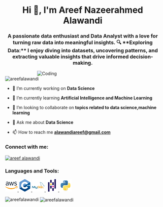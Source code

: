  <h1 align="center">Hi 👋, I'm Areef Nazeerahmed Alawandi</h1>
<h3 align="center">A passionate data enthusiast and Data Analyst with a love for turning raw data into meaningful insights. 🔍 **Exploring Data:** I enjoy diving into datasets, uncovering patterns, and extracting valuable insights that drive informed decision-making.</h3>

<img align="right" alt="Coding" width="400" src="https://cdn.dribbble.com/users/1162077/screenshots/3848914/programmer.gif">


<p align="left"> <img src="https://komarev.com/ghpvc/?username=areefalawandi&label=Profile%20views&color=0e75b6&style=flat" alt="areefalawandi" /> </p>

- 🔭 I’m currently working on **Data Science**

- 🌱 I’m currently learning **Artificial Intelligence and Machine Learning**

- 👯 I’m looking to collaborate on **topics related to data science,machine learning**

- 💬 Ask me about **Data Science**

- 📫 How to reach me **alawandiareef@gmail.com**

<h3 align="left">Connect with me:</h3>
<p align="left">
<a href="https://linkedin.com/in/areef alawandi" target="blank"><img align="center" src="https://raw.githubusercontent.com/rahuldkjain/github-profile-readme-generator/master/src/images/icons/Social/linked-in-alt.svg" alt="areef alawandi" height="30" width="40" /></a>
</p>

<h3 align="left">Languages and Tools:</h3>
<p align="left"> <a href="https://aws.amazon.com" target="_blank" rel="noreferrer"> <img src="https://raw.githubusercontent.com/devicons/devicon/master/icons/amazonwebservices/amazonwebservices-original-wordmark.svg" alt="aws" width="40" height="40"/> </a> <a href="https://www.w3schools.com/cpp/" target="_blank" rel="noreferrer"> <img src="https://raw.githubusercontent.com/devicons/devicon/master/icons/cplusplus/cplusplus-original.svg" alt="cplusplus" width="40" height="40"/> </a> <a href="https://www.mysql.com/" target="_blank" rel="noreferrer"> <img src="https://raw.githubusercontent.com/devicons/devicon/master/icons/mysql/mysql-original-wordmark.svg" alt="mysql" width="40" height="40"/> </a> <a href="https://pandas.pydata.org/" target="_blank" rel="noreferrer"> <img src="https://raw.githubusercontent.com/devicons/devicon/2ae2a900d2f041da66e950e4d48052658d850630/icons/pandas/pandas-original.svg" alt="pandas" width="40" height="40"/> </a> <a href="https://www.python.org" target="_blank" rel="noreferrer"> <img src="https://raw.githubusercontent.com/devicons/devicon/master/icons/python/python-original.svg" alt="python" width="40" height="40"/> </a> </p>

<p><img align="left" src="https://github-readme-stats.vercel.app/api/top-langs?username=areefalawandi&show_icons=true&locale=en&layout=compact" alt="areefalawandi" /></p>

<p>&nbsp;<img align="center" src="https://github-readme-stats.vercel.app/api?username=areefalawandi&show_icons=true&locale=en" alt="areefalawandi" /></p>
